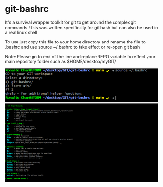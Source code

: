 # git-bashrc

It's a survival wrapper toolkit for git to get around the complex git commands ! this was written specifically for git bash but can also be used in a real linux shell

To use just copy this file to your home directory and rename the file to .bashrc and use source ~/.bashrc to take effect or re-open git bash

Note: Please go to end of the line and replace REPO variable to reflect your main repository folder such as $HOME/desktop/myGIT/

![Alt text](images/1-out-of-2.png)
![Alt text](images/2-out-of-2.png)

